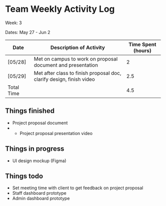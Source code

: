 # Team Weekly Activity Log

Week: 3

Dates: May 27 - Jun 2

| Date       | Description of Activity                              | Time Spent (hours) |
|------------|------------------------------------------------------|--------------------|
| [05/28]    | Met on campus to work on proposal document and presentation | 2                  |
| [05/29]    | Met after class to finish proposal doc, clarify design, finish video  | 2.5      |
| Total Time |                                                      | 4.5                |

## Things finished
- Project proposal document
- - Project proposal presentation video

## Things in progress
- UI design mockup (Figma)

## Things todo
- Set meeting time with client to get feedback on project proposal
- Staff dashboard prototype
- Admin dashboard prototype
